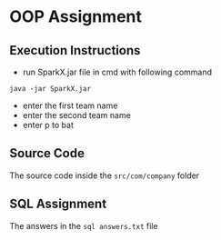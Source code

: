 # OOP Assignment

## Execution Instructions

- run SparkX.jar file in cmd with following command

```
java -jar SparkX.jar
```

- enter the first team name
- enter the second team name
- enter p to bat

## Source Code

The source code inside the `src/com/company` folder

## SQL Assignment

The answers in the `sql answers.txt` file
